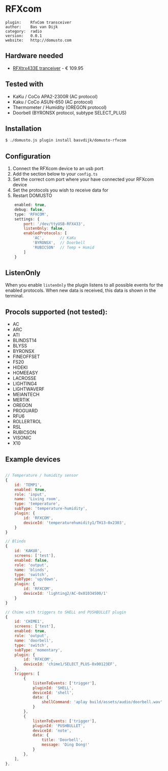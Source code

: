 # RFXcom

```
plugin:    RfxCom transceiver
author:    Bas van Dijk
category:  radio
version:   0.0.1
website:   http://domusto.com
```

## Hardware needed
- [RFXtrx433E tranceiver](http://www.rfxcom.com/) - € 109.95

## Tested with
 - KaKu / CoCo APA2-2300R (AC protocol)
 - Kaku / CoCo ASUN-650 (AC protocol)
 - Thermometer / Humidity (OREGON protocol)
 - Doorbell (BYRONSX protocol, subtype SELECT_PLUS)

## Installation
```sh
$ ./domusto.js plugin install basvdijk/domusto-rfxcom
```

## Configuration

1. Connect the RFXcom device to an usb port
2. Add the section below to your `config.ts`
3. Set the correct com port where your have connected your RFXcom device
4. Set the protocols you wish to receive data for
5. Restart DOMUSTO

```js
    enabled: true,
    debug: false,
    type: 'RFXCOM',
    settings: {
        port: '/dev/ttyUSB-RFX433',
        listenOnly: false,
        enabledProtocols: [
            'AC',       // KaKu
            'BYRONSX',  // Doorbell
            'RUBICSON'  // Temp + Humid
        ]
    }
```

## ListenOnly
When you enable `listenOnly` the plugin listens to all possible events for the enabled protocols. When new data is received, this data is shown in the terminal.

## Procols supported (not tested):
- AC
- ARC
- ATI
- BLINDST14
- BLYSS
- BYRONSX
- FINEOFFSET
- FS20
- HIDEKI
- HOMEEASY
- LACROSSE
- LIGHTING4
- LIGHTWAVERF
- MEIANTECH
- MERTIK
- OREGON
- PROGUARD
- RFU6
- ROLLERTROL
- RSL
- RUBICSON
- VISONIC
- X10

## Example devices

```js

// Temperature / humidity sensor
{
    id: 'TEMP1',
    enabled: true,
    role: 'input',
    name: 'Living room',
    type: 'temperature',
    subType: 'temperature-humidity',
    plugin: {
        id: 'RFXCOM',
        deviceId: 'temperaturehumidity1/TH13-0x2303',
    }
}

// Blinds
{
    id: 'KAKU8',
    screens: ['test'],
    enabled: false,
    role: 'output',
    name: 'blinds',
    type: 'switch',
    subType: 'up/down',
    plugin: {
        id: 'RFXCOM',
        deviceId: 'lighting2/AC-0x01034500/1'
    }
}

// Chime with triggers to SHELL and PUSHBULLET plugin
{
    id: 'CHIME1',
    screens: ['test'],
    enabled: true,
    role: 'output',
    name: 'doorbell',
    type: 'switch',
    subType: 'momentary',
    plugin: {
        id: 'RFXCOM',
        deviceId: 'chime1/SELECT_PLUS-0x00123EF',
    },
    triggers: [
        {
            listenToEvents: ['trigger'],
            pluginId: 'SHELL',
            deviceId: 'shell',
            data: {
                shellCommand: 'aplay build/assets/audio/doorbell.wav'
            }
        },
        {
            listenToEvents: ['trigger'],
            pluginId: 'PUSHBULLET',
            deviceId: 'note',
            data: {
                title: 'Doorbell',
                message: 'Ding Dong!'
            }
        },
    ],
},
```